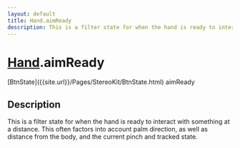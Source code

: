 ```yaml
---
layout: default
title: Hand.aimReady
description: This is a filter state for when the hand is ready to interact with something at a distance. This often factors into account palm direction, as well as distance from the body, and the current pinch and tracked state.
---
```

# [Hand]({{site.url}}/Pages/StereoKit/Hand.html).aimReady

<div class='signature' markdown='1'>
[BtnState]({{site.url}}/Pages/StereoKit/BtnState.html) aimReady
</div>

## Description
This is a filter state for when the hand is ready to
interact with something at a distance. This often factors into
account palm direction, as well as distance from the body, and the
current pinch and tracked state.

